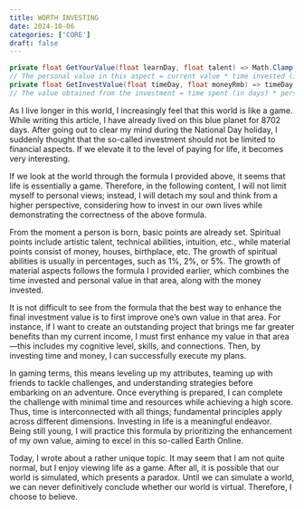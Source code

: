 ```yaml
---
title: WORTH INVESTING
date: 2024-10-06
categories: ['CORE']
draft: false
---
```


```C#
private float GetYourValue(float learnDay, float talent) => Math.Clamp(curValue * (1 + learnDay / 100) * talent, talent, talent * 10000);
// The personal value in this aspect = current value * time invested (in percentage of days) * talent, but will not exceed talent * 10000, which is the upper limit
private float GetInvestValue(float timeDay, float moneyRmb) => timeDay * GetYourValue(learnDay, talent) + moneyRmb;
// The value obtained from the investment = time spent (in days) * personal value in this direction + money (Rmb)
```

As I live longer in this world, I increasingly feel that this world is like a game. While writing this article, I have already lived on this blue planet for 8702 days. After going out to clear my mind during the National Day holiday, I suddenly thought that the so-called investment should not be limited to financial aspects. If we elevate it to the level of paying for life, it becomes very interesting.

If we look at the world through the formula I provided above, it seems that life is essentially a game. Therefore, in the following content, I will not limit myself to personal views; instead, I will detach my soul and think from a higher perspective, considering how to invest in our own lives while demonstrating the correctness of the above formula.

From the moment a person is born, basic points are already set. Spiritual points include artistic talent, technical abilities, intuition, etc., while material points consist of money, houses, birthplace, etc. The growth of spiritual abilities is usually in percentages, such as 1%, 2%, or 5%. The growth of material aspects follows the formula I provided earlier, which combines the time invested and personal value in that area, along with the money invested. 

It is not difficult to see from the formula that the best way to enhance the final investment value is to first improve one’s own value in that area. For instance, if I want to create an outstanding project that brings me far greater benefits than my current income, I must first enhance my value in that area—this includes my cognitive level, skills, and connections. Then, by investing time and money, I can successfully execute my plans. 

In gaming terms, this means leveling up my attributes, teaming up with friends to tackle challenges, and understanding strategies before embarking on an adventure. Once everything is prepared, I can complete the challenge with minimal time and resources while achieving a high score. Thus, time is interconnected with all things; fundamental principles apply across different dimensions. Investing in life is a meaningful endeavor. Being still young, I will practice this formula by prioritizing the enhancement of my own value, aiming to excel in this so-called Earth Online.

Today, I wrote about a rather unique topic. It may seem that I am not quite normal, but I enjoy viewing life as a game. After all, it is possible that our world is simulated, which presents a paradox. Until we can simulate a world, we can never definitively conclude whether our world is virtual. Therefore, I choose to believe.
